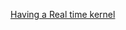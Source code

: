 [Having a Real time kernel](https://rt.wiki.kernel.org/index.php/RT_PREEMPT_HOWTO#About_the_RT-Preempt_Patch)

